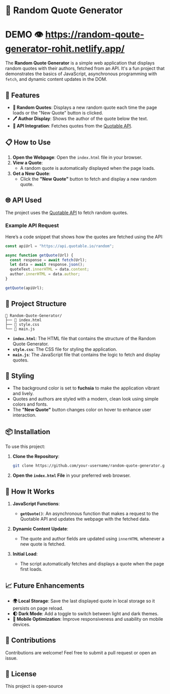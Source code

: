 # 📜 Random Quote Generator
# DEMO 👁️  https://random-qoute-generator-rohit.netlify.app/

The **Random Quote Generator** is a simple web application that displays random quotes with their authors, fetched from an API. It's a fun project that demonstrates the basics of JavaScript, asynchronous programming with `fetch`, and dynamic content updates in the DOM.

## 🌟 Features

- **🎲 Random Quotes**: Displays a new random quote each time the page loads or the "New Quote" button is clicked.
- **🖊️ Author Display**: Shows the author of the quote below the text.
- **🔗 API Integration**: Fetches quotes from the [Quotable API](https://api.quotable.io/random).

## 📋 How to Use

1. **Open the Webpage**: Open the `index.html` file in your browser.
2. **View a Quote**:
   - A random quote is automatically displayed when the page loads.
3. **Get a New Quote**:
   - Click the **"New Quote"** button to fetch and display a new random quote.

## 🌐 API Used

The project uses the [Quotable API](https://api.quotable.io/random) to fetch random quotes.

### Example API Request

Here’s a code snippet that shows how the quotes are fetched using the API:

```javascript
const apiUrl = "https://api.quotable.io/random";

async function getQuote(Url) {
  const response = await fetch(Url);
  let data = await response.json();
  quoteText.innerHTML = data.content;
  author.innerHTML = data.author;
}

getQuote(apiUrl);
```

## 📂 Project Structure

```
📁 Random-Quote-Generator/
├── 📄 index.html
├── 📄 style.css
└── 📄 main.js
```

- **`index.html`**: The HTML file that contains the structure of the Random Quote Generator.
- **`style.css`**: The CSS file for styling the application.
- **`main.js`**: The JavaScript file that contains the logic to fetch and display quotes.

## 🎨 Styling

- The background color is set to **fuchsia** to make the application vibrant and lively.
- Quotes and authors are styled with a modern, clean look using simple colors and fonts.
- The **"New Quote"** button changes color on hover to enhance user interaction.

## 📦 Installation

To use this project:

1. **Clone the Repository**:
   ```bash
   git clone https://github.com/your-username/random-quote-generator.git
   ```
2. **Open the `index.html` File** in your preferred web browser.

## 🔧 How It Works

1. **JavaScript Functions**:
   - **`getQuote()`**: An asynchronous function that makes a request to the Quotable API and updates the webpage with the fetched data.

2. **Dynamic Content Update**:
   - The quote and author fields are updated using `innerHTML` whenever a new quote is fetched.

3. **Initial Load**:
   - The script automatically fetches and displays a quote when the page first loads.

## 📈 Future Enhancements

- **🌍 Local Storage**: Save the last displayed quote in local storage so it persists on page reload.
- **🌓 Dark Mode**: Add a toggle to switch between light and dark themes.
- **📱 Mobile Optimization**: Improve responsiveness and usability on mobile devices.

## 🎉 Contributions

Contributions are welcome! Feel free to submit a pull request or open an issue.

## 📝 License

This project is open-source 
